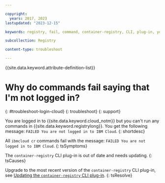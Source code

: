 ```yaml
---

copyright:
  years: 2017, 2023
lastupdated: "2023-12-15"

keywords: registry, fail, command, container-registry, CLI, plug-in, you are not logged in to IBM Cloud, failed

subcollection: Registry

content-type: troubleshoot

---
```


{{site.data.keyword.attribute-definition-list}}

# Why do commands fail saying that I'm not logged in?
{: #troubleshoot-login-cloud}
{: troubleshoot}
{: support}

You are logged in to {{site.data.keyword.cloud_notm}} but you can't run any commands in {{site.data.keyword.registrylong}}. You get the following message: `FAILED You are not logged in to IBM Cloud`.
{: shortdesc}

All `ibmcloud cr` commands fail with the message: `FAILED You are not logged in to IBM Cloud`.
{: tsSymptoms}

The `container-registry` CLI plug-in is out of date and needs updating.
{: tsCauses}

Upgrade to the most recent version of the `container-registry` CLI plug-in, see [Updating the `container-registry` CLI plug-in](/docs/Registry?topic=Registry-registry_setup_cli_namespace#registry_cli_update).
{: tsResolve}

